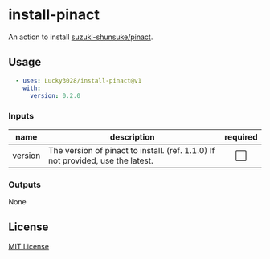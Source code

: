 # install-pinact

An action to install [suzuki-shunsuke/pinact](https://github.com/suzuki-shunsuke/pinact).

## Usage

```yaml
  - uses: Lucky3028/install-pinact@v1
    with:
      version: 0.2.0
```

### Inputs

|name|description|required|
|---|---|:---:|
|version|The version of pinact to install. (ref. 1.1.0) If not provided, use the latest.|⬜|

### Outputs

None

## License

[MIT License](./LICENSE)


